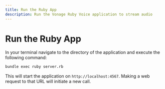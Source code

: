 ```yaml
---
title: Run the Ruby App
description: Run the Vonage Ruby Voice application to stream audio
---
```


# Run the Ruby App

In your terminal navigate to the directory of the application and execute the following command:

```bash
bundle exec ruby server.rb
```

This will start the application on `http://localhost:4567`. Making a web request to that URL will initiate a new call.